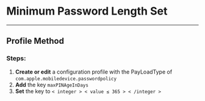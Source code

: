 # Minimum Password Length Set
------------------------------------
## Profile Method
### Steps:

1. **Create or edit** a configuration profile with the PayLoadType of
```com.apple.mobiledevice.passwordpolicy```
2. **Add** the key ```maxPINAgeInDays```
3. **Set** the key to ```< integer > < value ≤ 365 > < /integer >```

